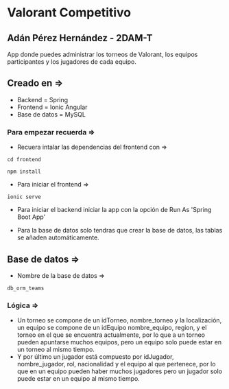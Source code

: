 # Valorant Competitivo
## Adán Pérez Hernández - 2DAM-T

App donde puedes administrar los torneos de Valorant, los equipos participantes y los jugadores de cada equipo.

## Creado en =>

- Backend = Spring
- Frontend = Ionic Angular
- Base de datos = MySQL

### Para empezar recuerda =>
- Recuera intalar las dependencias del frontend con =>

```
cd frontend
```
```
npm install
```

- Para iniciar el frontend =>
```
ionic serve
```

- Para iniciar el backend iniciar la app con la opción de Run As 'Spring Boot App'

- Para la base de datos solo tendras que crear la base de datos, las tablas se añaden automáticamente.


## Base de datos =>

- Nombre de la base de datos =>
```
db_orm_teams
```

### Lógica =>
- Un torneo se compone de un idTorneo, nombre_torneo y la localización, un equipo se compone de un idEquipo nombre_equipo, region, y el torneo en el que se encuentra actualmente, por lo que a un torneo pueden apuntarse muchos equipos, pero un equipo solo puede estar en un torneo al mismo tiempo.
- Y por último un jugador está compuesto por idJugador, nombre_jugador, rol, nacionalidad y el equipo al que pertenece, por lo que en un equipo pueden haber muchos jugadores pero un jugador solo puede estar en un equipo al mismo tiempo.

